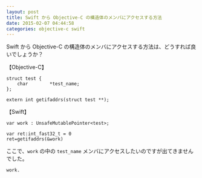 ```yaml
---
layout: post
title: Swift から Objective-C の構造体のメンバにアクセスする方法
date: 2015-02-07 04:44:58
categories: objective-c swift
---
```

<!-- {% raw %} -->
<p>Swift から Objective-C の構造体のメンバにアクセスする方法は、どうすれば良いでしょうか？</p>

<p>【Objective-C】</p>

<pre class="lang-c prettyprint-override"><code>struct test {
    char        *test_name;
};

extern int getifaddrs(struct test **);
</code></pre>

<p>【Swift】</p>

<pre><code>var work : UnsafeMutablePointer&lt;test&gt;;

var ret:int_fast32_t = 0
ret=getifaddrs(&amp;work)
</code></pre>

<p>ここで、<code>work</code> の中の <code>test_name</code> メンバにアクセスしたいのですが出てきませんでした。</p>

<pre><code>work.
</code></pre>
<!-- {% endraw %} -->
